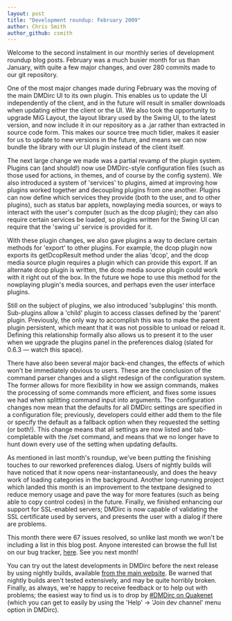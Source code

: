 ```yaml
---
layout: post
title: "Development roundup: February 2009"
author: Chris Smith
author_github: csmith
---
```

Welcome to the second instalment in our monthly series of development roundup blog posts. February was a much busier month for us than January, with quite a few major changes, and over 280 commits made to our git repository.

One of the most major changes made during February was the moving of the main DMDirc UI to its own plugin. This enables us to update the UI independently of the client, and in the future will result in smaller downloads when updating either the client or the UI. We also took the opportunity to upgrade MiG Layout, the layout library used by the Swing UI, to the latest version, and now include it in our repository as a .jar rather than extracted in source code form. This makes our source tree much tidier, makes it easier for us to update to new versions in the future, and means we can now bundle the library with our UI plugin instead of the client itself.

The next large change we made was a partial revamp of the plugin system. Plugins can (and should!) now use DMDirc-style configuration files (such as those used for actions, in themes, and of course by the config system). We also introduced a system of 'services' to plugins, aimed at improving how plugins worked together and decoupling plugins from one another. Plugins can now define which services they provide (both to the user, and to other plugins), such as status bar applets, nowplaying media sources, or ways to interact with the user's computer (such as the dcop plugin); they can also require certain services be loaded, so plugins written for the Swing UI can require that the 'swing ui' service is provided for it.

With these plugin changes, we also gave plugins a way to declare certain methods for 'export' to other plugins. For example, the dcop plugin now exports its getDcopResult method under the alias 'dcop', and the dcop media source plugin requires a plugin which can provide this export. If an alternate dcop plugin is written, the dcop media source plugin could work with it right out of the box. In the future we hope to use this method for the nowplaying plugin's media sources, and perhaps even the user interface plugins.

Still on the subject of plugins, we also introduced 'subplugins' this month. Sub-plugins allow a 'child' plugin to access classes defined by the 'parent' plugin. Previously, the only way to accomplish this was to make the parent plugin persistent, which meant that it was not possible to unload or reload it. Defining this relationship formally also allows us to present it to the user when we upgrade the plugins panel in the preferences dialog (slated for 0.6.3 — watch this space).

There have also been several major back-end changes, the effects of which won't be immediately obvious to users. These are the conclusion of the command parser changes and a slight redesign of the configuration system. The former allows for more flexibility in how we assign commands, makes the processing of some commands more efficient, and fixes some issues we had when splitting command input into arguments. The configuration changes now mean that the defaults for all DMDirc settings are specified in a configuration file; previously, developers could either add them to the file or specify the default as a fallback option when they requested the setting (or both!). This change means that all settings are now listed and tab-completable with the /set command, and means that we no longer have to hunt down every use of the setting when updating defaults.

As mentioned in last month's roundup, we've been putting the finishing touches to our reworked preferences dialog. Users of nightly builds will have noticed that it now opens near-instantaneously, and does the heavy work of loading categories in the background. Another long-running project which landed this month is an improvement to the textpane designed to reduce memory usage and pave the way for more features (such as being able to copy control codes) in the future. Finally, we finished enhancing our support for SSL-enabled servers; DMDirc is now capable of validating the SSL certificate used by servers, and presents the user with a dialog if there are problems.

This month there were 67 issues resolved, so unlike last month we won't be including a list in this blog post. Anyone interested can browse the full list on our bug tracker, <a href="http://bugs.dmdirc.com/search.php?project_id=1&status_id=80&sticky_issues=on&sortby=last_updated&dir=DESC&hide_status_id=80&filter_by_date=on&start_day=1&end_day=31&start_month=2&end_month=2&start_year=2009&end_year=2009">here</a>. See you next month!

You can try out the latest developments in DMDirc before the next release by using nightly builds, available <a href="http://www.dmdirc.com/nightly">from the main website</a>. Be warned that nightly builds aren't tested extensively, and may be quite horribly broken. Finally, as always, we're happy to receive feedback or to help out with problems; the easiest way to find us is to drop by <a href="irc://irc.quakenet.org/dmdirc">#DMDirc on Quakenet</a> (which you can get to easily by using the 'Help' → 'Join dev channel' menu option in DMDirc).